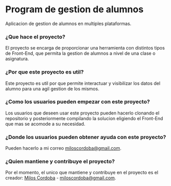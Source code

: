 # Program de gestion de alumnos
Aplicacion de gestion de alumnos en multiples plataformas.

### ¿Que hace el proyecto?
    
El proyecto se encarga de proporcionar una herramienta con distintos tipos de Front-End, que permita la gestion de alumnos a nivel de una clase o asignatura.
    
### ¿Por que este proyecto es util?
    
Este proyecto es util por que permite interactuar y visibilizar los datos del alumno para una agil gestion de los mismos.
    
### ¿Como los usuarios pueden empezar con este proyecto?
    
Los usuarios que deseen usar este proyecto pueden hacerlo clonando el repositorio y posteriormente compilando la solucion eligiendo el Front-End que mas se acomode a su necesidad.
    
### ¿Donde los usuarios pueden obtener ayuda con este proyecto?
    
Pueden hacerlo a mi correo miloscordoba@gmail.com.
    
### ¿Quien mantiene y contribuye el proyecto?
    
Por el momento, el unico que mantiene y contribuye en el proyecto es el creador: [Milos Cordoba](https://github.com/milosco77) - miloscordoba@gmail.com.
